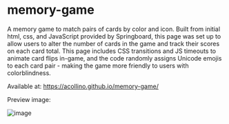 # memory-game
A memory game to match pairs of cards by color and icon. Built from initial html, css, and JavaScript provided by Springboard, 
this page was set up to allow users to alter the number of cards in the game and track their scores on each card total. This
page includes CSS transitions and JS timeouts to animate card flips in-game, and the code randomly assigns Unicode emojis to 
each card pair - making the game more friendly to users with colorblindness.

Available at: https://acollino.github.io/memory-game/

Preview image:

![image](https://user-images.githubusercontent.com/8853721/155821847-18cfb3a6-c41c-4899-be40-628db6d17f1b.png)
